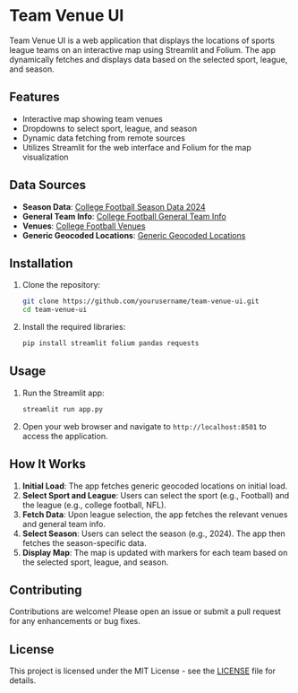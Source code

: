 # Team Venue UI

Team Venue UI is a web application that displays the locations of sports league teams on an interactive map using Streamlit and Folium.  The app dynamically fetches and displays data based on the selected sport, league, and season.

## Features

- Interactive map showing team venues
- Dropdowns to select sport, league, and season
- Dynamic data fetching from remote sources
- Utilizes Streamlit for the web interface and Folium for the map visualization

## Data Sources

- **Season Data**: [College Football Season Data 2024](https://raw.githubusercontent.com/theedgepredictor/team-data-pump/main/data/football/college-football/2024/teams.json)
- **General Team Info**: [College Football General Team Info](https://raw.githubusercontent.com/theedgepredictor/team-data-pump/main/data/football/college-football/teams.json)
- **Venues**: [College Football Venues](https://raw.githubusercontent.com/theedgepredictor/venue-data-pump/blob/main/data/football/college-football/venues.json)
- **Generic Geocoded Locations**: [Generic Geocoded Locations](https://raw.githubusercontent.com/theedgepredictor/venue-data-pump/blob/main/data/geocoding.json)

## Installation

1. Clone the repository:
    ```bash
    git clone https://github.com/yourusername/team-venue-ui.git
    cd team-venue-ui
    ```

2. Install the required libraries:
    ```bash
    pip install streamlit folium pandas requests
    ```

## Usage

1. Run the Streamlit app:
    ```bash
    streamlit run app.py
    ```

2. Open your web browser and navigate to `http://localhost:8501` to access the application.

## How It Works

1. **Initial Load**: The app fetches generic geocoded locations on initial load.
2. **Select Sport and League**: Users can select the sport (e.g., Football) and the league (e.g., college football, NFL).
3. **Fetch Data**: Upon league selection, the app fetches the relevant venues and general team info.
4. **Select Season**: Users can select the season (e.g., 2024). The app then fetches the season-specific data.
5. **Display Map**: The map is updated with markers for each team based on the selected sport, league, and season.

## Contributing

Contributions are welcome! Please open an issue or submit a pull request for any enhancements or bug fixes.

## License

This project is licensed under the MIT License - see the [LICENSE](LICENSE) file for details.